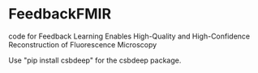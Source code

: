 # FeedbackFMIR
code for Feedback Learning Enables High-Quality and High-Confidence Reconstruction of Fluorescence Microscopy

Use "pip install csbdeep" for the csbdeep package.
